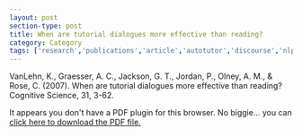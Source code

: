 ```yaml
---
layout: post
section-type: post
title: When are tutorial dialogues more effective than reading?
category: Category
tags: ['research','publications','article','autotutor','discourse','nlp','education-research','its']
---
```

VanLehn, K., Graesser, A. C., Jackson, G. T., Jordan, P., Olney, A. M., & Rose, C. (2007). When are tutorial dialogues more effective than reading? Cognitive Science, 31, 3-62. 

<object data="https://umdrive.memphis.edu/aolney/public/publications/When%20are%20tutorial%20dialogues%20more%20effective%20than%20reading.pdf" type="application/pdf" width="100%" height="600px">
 
  <p>It appears you don't have a PDF plugin for this browser.
  No biggie... you can <a href="https://umdrive.memphis.edu/aolney/public/publications/When%20are%20tutorial%20dialogues%20more%20effective%20than%20reading.pdf">click here to
  download the PDF file.</a></p>
  
</object>
